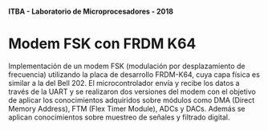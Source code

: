 #### ITBA - Laboratorio de Microprocesadores - 2018

# Modem FSK con FRDM K64

Implementación de un modem FSK (modulación por desplazamiento de frecuencia) utilizando la placa de desarrollo FRDM-K64, cuya capa física es similar a la del Bell 202. El microcontrolador envía y recibe los datos a través de la UART y se realizaron dos versiones del modem con el objetivo de aplicar los conocimientos adquiridos sobre módulos como DMA (Direct Memory Address), FTM (Flex Timer Module), ADCs y DACs. Además se aplican conocimientos sobre muestreo de señales y filtrado digital. 
